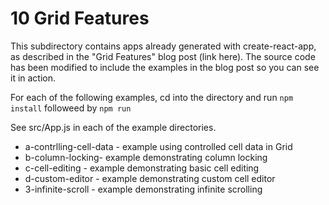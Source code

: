 # 10 Grid Features

This subdirectory contains apps already generated with create-react-app, as
described in the "Grid Features" blog post (link here).  The source code has been
modified to include the examples in the blog post so you can see it in action.

For each of the following examples, cd into the directory and run ```npm
install``` followeed by ```npm run```

See src/App.js in each of the example directories.

* a-contrlling-cell-data - example using controlled cell data in Grid
* b-column-locking- example demonstrating column locking
* c-cell-editing - example demonstrating basic cell editing
* d-custom-editor - example demonstrating custom cell editor
* 3-infinite-scroll - example demonstrating infinite scrolling

